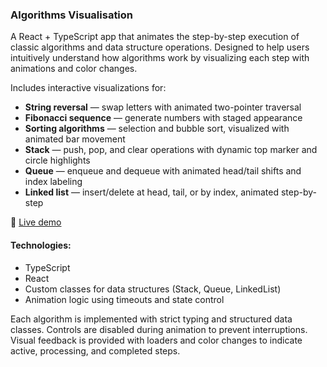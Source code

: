 ### Algorithms Visualisation

A React + TypeScript app that animates the step-by-step execution of classic algorithms and data structure operations. Designed to help users intuitively understand how algorithms work by visualizing each step with animations and color changes.

Includes interactive visualizations for:
- **String reversal** — swap letters with animated two-pointer traversal
- **Fibonacci sequence** — generate numbers with staged appearance
- **Sorting algorithms** — selection and bubble sort, visualized with animated bar movement
- **Stack** — push, pop, and clear operations with dynamic top marker and circle highlights
- **Queue** — enqueue and dequeue with animated head/tail shifts and index labeling
- **Linked list** — insert/delete at head, tail, or by index, animated step-by-step

🔗  [Live demo](https://gorgeous-pika-7c0b56.netlify.app/)

#### Technologies:
- TypeScript
- React
- Custom classes for data structures (Stack, Queue, LinkedList)
- Animation logic using timeouts and state control

Each algorithm is implemented with strict typing and structured data classes. Controls are disabled during animation to prevent interruptions. Visual feedback is provided with loaders and color changes to indicate active, processing, and completed steps.
